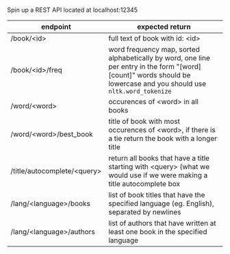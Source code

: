 Spin up a REST API located at localhost:12345

| endpoint    | expected return |
| ----------- | --------------- |
| /book/\<id\>  | full text of book with id: \<id\> |
| /book/\<id\>/freq  | word frequency map, sorted alphabetically by word, one line per entry in the form "[word] [count]" words should be lowercase and you should use `nltk.word_tokenize` |
| /word/\<word\> | occurences of \<word\> in all books |
| /word/\<word\>/best_book | title of book with most occurences of \<word\>, if there is a tie return the book with a longer title |
| /title/autocomplete/\<query\> | return all books that have a title starting with \<query\> (what we would use if we were making a title autocomplete box |
| /lang/\<language\>/books | list of book titles that have the specified language (eg. English), separated by newlines |
| /lang/\<language\>/authors | list of authors that have written at least one book in the specified language |
